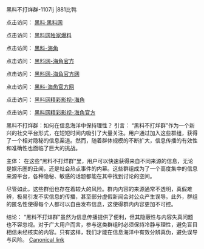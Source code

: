 黑料不打烊群-1107lj |881比鸭

点击访问：
<a href="https://heiliaolvzlu3.pages.dev">黑料·黑料网</a>

点击访问：
<a href="https://heiliaoyvnrda.pages.dev">黑料网独家爆料</a>

点击访问：
<a href="https://heiliaokof3cy.pages.dev">黑料-海角</a>

点击访问：
<a href="https://heiliaotlyq53.pages.dev">黑料网-海角官方</a>

点击访问：
<a href="https://heiliao3gvg9x.pages.dev">黑料网-海角官方网</a>

点击访问：
<a href="https://jha.pages.dev/">黑料-海角官方网</a>

点击访问：
<a href="https://heiliaoxfe5rb.pages.dev">黑料网精彩影视-海角</a>

点击访问：
<a href="https://heiliaoubleqx.pages.dev">黑料网精彩影视-海角官方</a>

黑料不打烊群：如何在信息海洋中保持理性？
引言：
“黑料不打烊群”作为一个新兴的社交平台形式，在短短时间内吸引了大量关注。用户通过加入这些群组，获得了一个相对隐秘的信息渠道。然而，随着群体规模的不断扩大，信息传播的有效性和准确性也面临了巨大的挑战。

主体：
在这些“黑料不打烊群”里，用户可以快速获得来自不同来源的信息，无论是娱乐圈的丑闻，还是社会热点事件的内幕。这些群组成为了一个高度集中的信息来源平台，各种隐秘、敏感的话题都能在其中找到讨论的空间。

尽管如此，这些群组也存在着较大的风险。群内内容的来源通常不透明，真假难辨，极易引发不实信息的传播，甚至部分虚假新闻会对公众产生误导。此外，群组的匿名性使得每个人都可以自由发布信息，这使得群内内容更加不可控。

结论：
“黑料不打烊群”虽然为信息传播提供了便利，但其隐蔽性与内容失真问题也不容忽视。对于广大用户而言，参与这类群组时必须保持冷静与理性，避免盲目相信未经核实的内容。只有这样，我们才能在信息海洋中有效分辨真伪，避免误导与风险。
[Canonical link](https://github.com/ghjk234/7656 )
